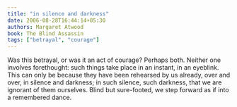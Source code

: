 ```yaml
---
title: "in silence and darkness"
date: 2006-08-28T16:44:14+05:30
authors: Margaret Atwood
book: The Blind Assassin
tags: ["betrayal", "courage"]
---
```

Was this betrayal, or was it an act of courage? Perhaps both. Neither one involves forethought: such things take place in an instant, in an eyeblink. This can only be because they have been rehearsed by us already, over and over, in silence and darkness; in such silence, such darkness, that we are ignorant of them ourselves. Blind but sure-footed, we step forward as if into a remembered dance.
